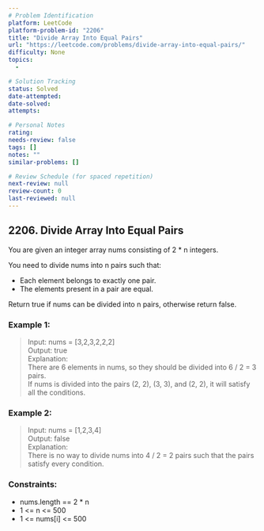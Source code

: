 ```yaml
---
# Problem Identification
platform: LeetCode
platform-problem-id: "2206"
title: "Divide Array Into Equal Pairs"
url: "https://leetcode.com/problems/divide-array-into-equal-pairs/"
difficulty: None
topics:
  -

# Solution Tracking
status: Solved
date-attempted:
date-solved:
attempts:

# Personal Notes
rating:
needs-review: false
tags: []
notes: ""
similar-problems: []

# Review Schedule (for spaced repetition)
next-review: null
review-count: 0
last-reviewed: null
---
```


## 2206. Divide Array Into Equal Pairs
You are given an integer array nums consisting of 2 * n integers.

You need to divide nums into n pairs such that:

- Each element belongs to exactly one pair.
- The elements present in a pair are equal.

Return true if nums can be divided into n pairs, otherwise return false.

### Example 1:

> Input: nums = [3,2,3,2,2,2]<br/>
> Output: true<br/>
> Explanation: <br/>
> There are 6 elements in nums, so they should be divided into 6 / 2 = 3 pairs.<br/>
> If nums is divided into the pairs (2, 2), (3, 3), and (2, 2), it will satisfy all the conditions.

### Example 2:

> Input: nums = [1,2,3,4]<br/>
> Output: false<br/>
> Explanation: <br/>
> There is no way to divide nums into 4 / 2 = 2 pairs such that the pairs satisfy every condition.
 
### Constraints:

- nums.length == 2 * n
- 1 <= n <= 500
- 1 <= nums[i] <= 500